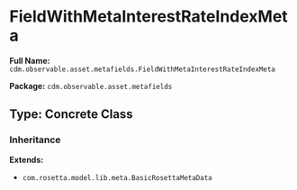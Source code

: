# FieldWithMetaInterestRateIndexMeta

**Full Name:** `cdm.observable.asset.metafields.FieldWithMetaInterestRateIndexMeta`

**Package:** `cdm.observable.asset.metafields`

## Type: Concrete Class

### Inheritance

**Extends:**
- `com.rosetta.model.lib.meta.BasicRosettaMetaData`

